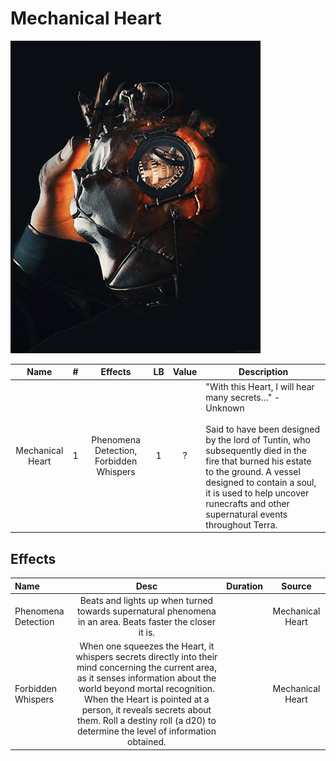 # Mechanical Heart

![Copyright](MechanicalHeart.gif)

|       Name       | # |                 Effects                 | LB | Value | Description                                                                                                                                                                                                                                                                                                             |
| :--------------: | :-: | :-------------------------------------: | :-: | :---: | ----------------------------------------------------------------------------------------------------------------------------------------------------------------------------------------------------------------------------------------------------------------------------------------------------------------------- |
| Mechanical Heart | 1 | Phenomena Detection, Forbidden Whispers | 1 |   ?   | "With this Heart, I will hear many secrets…" - Unknown<br /><br />Said to have been designed by the lord of Tuntin, who subsequently died in the fire that burned his estate to the ground. A vessel designed to contain a soul, it is used to help uncover runecrafts and other supernatural events throughout Terra. |

## Effects

| Name                |                                                                                                                                                             Desc                                                                                                                                                             | Duration |      Source      |
| :------------------ | :--------------------------------------------------------------------------------------------------------------------------------------------------------------------------------------------------------------------------------------------------------------------------------------------------------------------------: | :------: | :--------------: |
| Phenomena Detection |                                                                                                          Beats and lights up when turned towards supernatural phenomena in an area. Beats faster the closer it is.                                                                                                          |          | Mechanical Heart |
| Forbidden Whispers  | When one squeezes the Heart, it whispers secrets directly into their mind concerning the current area, as it senses information about the world beyond mortal recognition. When the Heart is pointed at a person, it reveals secrets about them. Roll a destiny roll (a d20) to determine the level of information obtained. |          | Mechanical Heart |
